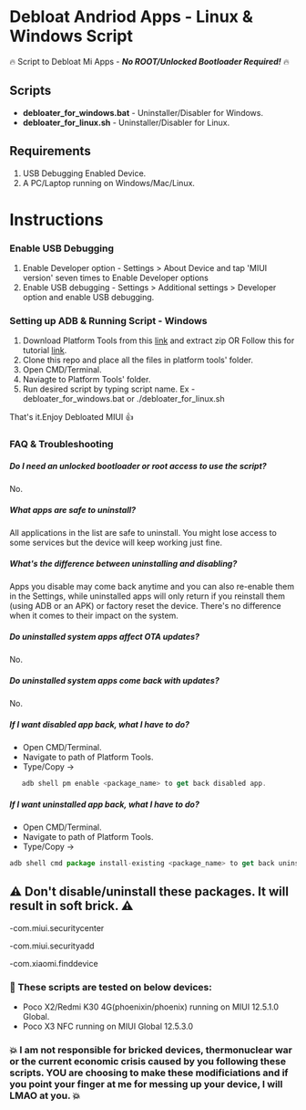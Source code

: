 # Debloat Andriod Apps - Linux & Windows Script
:fire: Script to Debloat Mi Apps - ***No ROOT/Unlocked Bootloader Required!*** :fire:

## Scripts
* **debloater_for_windows.bat** - Uninstaller/Disabler for Windows.
* **debloater_for_linux.sh**       - Uninstaller/Disabler for Linux.

## Requirements ##
1. USB Debugging Enabled Device.
2. A PC/Laptop running on Windows/Mac/Linux.

# Instructions

### Enable USB Debugging
1. Enable Developer option - 
   Settings > About Device and tap 'MIUI version' seven times to Enable Developer options
2. Enable USB debugging - 
   Settings > Additional settings > Developer option and enable USB debugging.

### Setting up ADB & Running Script - Windows 
1. Download Platform Tools from this [link](https://developer.android.com/studio/releases/platform-tools) and extract zip
OR Follow this for tutorial [link](https://www.xda-developers.com/install-adb-windows-macos-linux/).
2. Clone this repo and place all the files in platform tools' folder.
3. Open CMD/Terminal.
4. Naviagte to Platform Tools' folder.
5. Run desired script by typing script name. Ex - debloater_for_windows.bat or ./debloater_for_linux.sh

That's it.Enjoy Debloated MIUI :thumbsup:

### FAQ & Troubleshooting

##### Do I need an unlocked bootloader or root access to use the script?
No.

##### What apps are safe to uninstall?
All applications in the list are safe to uninstall. You might lose access to some services but the device will keep working just fine.

##### What's the difference between uninstalling and disabling?
Apps you disable may come back anytime and you can also re-enable them in the Settings, while uninstalled apps will only return if you reinstall them (using ADB or an APK) or factory reset the device. There's no difference when it comes to their impact on the system.

##### Do uninstalled system apps affect OTA updates?
No.

##### Do uninstalled system apps come back with updates?
No.

##### If I want disabled app back, what I have to do?
- Open CMD/Terminal.
- Navigate to path of Platform Tools.
- Type/Copy ->
```javascript
   adb shell pm enable <package_name> to get back disabled app.
```

##### If I want uninstalled app back, what I have to do?
- Open CMD/Terminal.
- Navigate to path of Platform Tools.
- Type/Copy -> 
```javascript
adb shell cmd package install-existing <package_name> to get back uninstalled app.
```

## :warning: Don't disable/uninstall these packages. It will result in soft brick. :warning:
-com.miui.securitycenter

-com.miui.securityadd

-com.xiaomi.finddevice

### :loudspeaker: These scripts are tested on below devices:
- Poco X2/Redmi K30 4G(phoenixin/phoenix) running on MIUI 12.5.1.0 Global.
- Poco X3 NFC running on MIUI Global 12.5.3.0

### :boom: I am not responsible for bricked devices, thermonuclear war or the current economic crisis caused by you following these scripts. YOU are choosing to make these modificiations and if you point your finger at me for messing up your device, I will LMAO at you. :boom:
